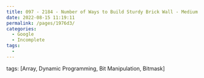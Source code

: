 ```yaml
---
title: 097 - 2184 - Number of Ways to Build Sturdy Brick Wall - Medium
date: 2022-08-15 11:19:11
permalink: /pages/1976d3/
categories:
  - Google
  - Incomplete
tags:
  - 
---
```

tags: [Array, Dynamic Programming, Bit Manipulation, Bitmask]